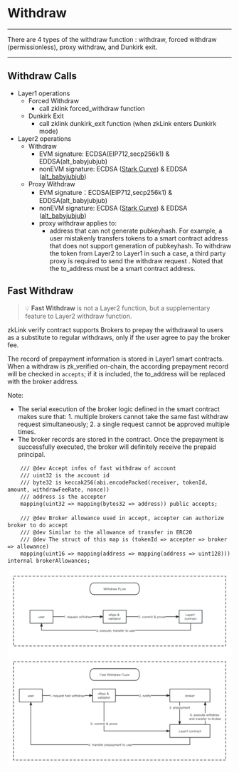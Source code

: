# Withdraw

---
There are 4 types of the withdraw function : withdraw, forced withdraw (permissionless),  proxy withdraw, and Dunkirk exit.

---
## Withdraw Calls

- Layer1 operations
    - Forced Withdraw
        - call zklink forced_withdraw function
    - Dunkirk Exit
        - call zklink dunkirk_exit function (when zkLink enters Dunkirk mode)
- Layer2 operations
    - Withdraw
        - EVM signature:  ECDSA(EIP712,secp256k1) & EDDSA(alt_babyjubjub)
        - nonEVM signature: ECDSA ([Stark Curve](https://docs.starkware.co/starkex/crypto/stark-curve.html)) & EDDSA ([alt_babyjubjub](https://docs.rs/sapling-crypto_ce/latest/sapling_crypto_ce/alt_babyjubjub/index.html))
    - Proxy Withdraw
        - EVM signature：ECDSA(EIP712,secp256k1) & EDDSA(alt_babyjubjub)
        - nonEVM signature: ECDSA ([Stark Curve](https://docs.starkware.co/starkex/crypto/stark-curve.html)) & EDDSA ([alt_babyjubjub](https://docs.rs/sapling-crypto_ce/latest/sapling_crypto_ce/alt_babyjubjub/index.html))
        - proxy withdraw applies to:
            - address that can not generate pubkeyhash. For example, a user mistakenly transfers tokens to a smart contract address that does not support generation of pubkeyhash. To withdraw the token from Layer2 to Layer1 in such a case, a third party proxy is required to send the withdraw request . Noted that the to_address must be a smart contract address.


## Fast Withdraw


>💡 **Fast Withdraw** is not a Layer2 function, but a supplementary feature to Layer2 withdraw function.


zkLink verify contract supports Brokers to prepay the withdrawal to users as a substitute to regular withdraws, only if the user agree to pay the broker fee. 

The record of prepayment information is stored in Layer1 smart contracts. When a withdraw is zk_verified on-chain, the according prepayment record will be checked in `accepts`; if it is included, the to_address will be replaced with the broker address.

Note:

- The serial execution of the broker logic defined in the smart contract makes sure that: 1. multiple brokers cannot take the same fast withdraw request simultaneously; 2. a single request cannot be approved multiple times.
- The broker records are stored in the contract. Once the prepayment is successfully executed, the broker will definitely receive the prepaid principal.

```
	/// @dev Accept infos of fast withdraw of account
    /// uint32 is the account id
    /// byte32 is keccak256(abi.encodePacked(receiver, tokenId, amount, withdrawFeeRate, nonce))
    /// address is the accepter
    mapping(uint32 => mapping(bytes32 => address)) public accepts;

    /// @dev Broker allowance used in accept, accepter can authorize broker to do accept
    /// @dev Similar to the allowance of transfer in ERC20
    /// @dev The struct of this map is (tokenId => accepter => broker => allowance)
    mapping(uint16 => mapping(address => mapping(address => uint128))) internal brokerAllowances;
```

![Fast Withdraw Flow](../img/fast_withdraw_flow.jpg)